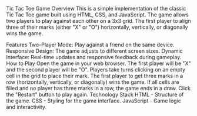 Tic Tac Toe Game
Overview
This is a simple implementation of the classic Tic Tac Toe game built using HTML, CSS, and JavaScript. The game allows two players to play against each other on a 3x3 grid. The first player to align three of their marks (either "X" or "O") horizontally, vertically, or diagonally wins the game.

Features
Two-Player Mode: Play against a friend on the same device.
Responsive Design: The game adjusts to different screen sizes.
Dynamic Interface: Real-time updates and responsive feedback during gameplay.
How to Play
Open the game in your web browser.
The first player will be "X" and the second player will be "O".
Players take turns clicking on an empty cell in the grid to place their mark.
The first player to get three marks in a row (horizontally, vertically, or diagonally) wins the game.
If all cells are filled and no player has three marks in a row, the game ends in a draw.
Click the "Restart" button to play again.
Technology Stack
HTML - Structure of the game.
CSS - Styling for the game interface.
JavaScript - Game logic and interactivity.

